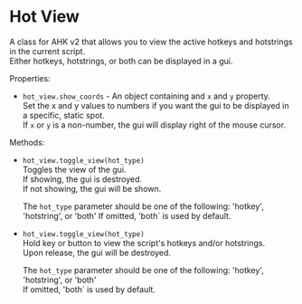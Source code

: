# Hot View

A class for AHK v2 that allows you to view the active hotkeys and hotstrings in the current script.  
Either hotkeys, hotstrings, or both can be displayed in a gui.

Properties:  
* `hot_view.show_coords` - An object containing and `x` and `y` property.  
  Set the x and y values to numbers if you want the gui to be displayed in a specific, static spot.  
  If `x` or `y` is a non-number, the gui will display right of the mouse cursor.  

Methods:  
* `hot_view.toggle_view(hot_type)`  
  Toggles the view of the gui.  
  If showing, the gui is destroyed.  
  If not showing, the gui will be shown.  

  The `hot_type` parameter should be one of the following: 'hotkey', 'hotstring', or 'both'
  If omitted, 'both` is used by default.  

* `hot_view.toggle_view(hot_type)`  
  Hold key or button to view the script's hotkeys and/or hotstrings.  
  Upon release, the gui will be destroyed.  

  The `hot_type` parameter should be one of the following: 'hotkey', 'hotstring', or 'both'  
  If omitted, 'both` is used by default.  
